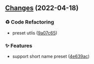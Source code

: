 ## [Changes](https://github.com/chnliquan/scaffold/compare/v0.3.1...v0.4.0) (2022-04-18)


### ♻ Code Refactoring

* preset utlis ([9a07c65](https://github.com/chnliquan/scaffold/commit/9a07c65079ca9dda586941c0b388bda86d79ca89))


### ✨ Features

* support short name preset ([4e639ac](https://github.com/chnliquan/scaffold/commit/4e639ac056aa6f6ff18e3aad43e35ab0558c68d8))



